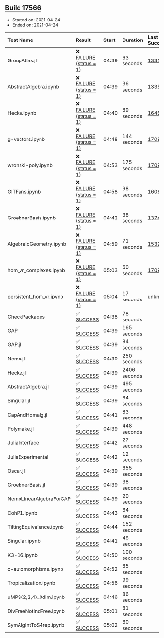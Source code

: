 ## [Build 17566](https://oscarci.mathematik.uni-kl.de/job/oscar/17566/)

* Started on: 2021-04-24
* Ended on: 2021-04-24

| Test Name    | Result | Start | Duration | Last Success | First Failure |
|:-------------|:-------|:------|:---------|:-------------|:--------------|
| GroupAtlas.jl | ❌ [FAILURE (status = 1)](https://oscarci.mathematik.uni-kl.de/job/oscar/17566/artifact/logs/build-17566/GroupAtlas.jl.log) | 04:39 | 63 seconds | [13311](https://oscarci.mathematik.uni-kl.de/job/oscar/13311/) | [13312](https://oscarci.mathematik.uni-kl.de/job/oscar/13312/) |
| AbstractAlgebra.ipynb | ❌ [FAILURE (status = 1)](https://oscarci.mathematik.uni-kl.de/job/oscar/17566/artifact/logs/build-17566/AbstractAlgebra.ipynb.log) | 04:39 | 36 seconds | [13355](https://oscarci.mathematik.uni-kl.de/job/oscar/13355/) | [13356](https://oscarci.mathematik.uni-kl.de/job/oscar/13356/) |
| Hecke.ipynb | ❌ [FAILURE (status = 1)](https://oscarci.mathematik.uni-kl.de/job/oscar/17566/artifact/logs/build-17566/Hecke.ipynb.log) | 04:40 | 89 seconds | [16463](https://oscarci.mathematik.uni-kl.de/job/oscar/16463/) | [16464](https://oscarci.mathematik.uni-kl.de/job/oscar/16464/) |
| g-vectors.ipynb | ❌ [FAILURE (status = 1)](https://oscarci.mathematik.uni-kl.de/job/oscar/17566/artifact/logs/build-17566/g-vectors.ipynb.log) | 04:48 | 144 seconds | [17099](https://oscarci.mathematik.uni-kl.de/job/oscar/17099/) | [17100](https://oscarci.mathematik.uni-kl.de/job/oscar/17100/) |
| wronski-poly.ipynb | ❌ [FAILURE (status = 1)](https://oscarci.mathematik.uni-kl.de/job/oscar/17566/artifact/logs/build-17566/wronski-poly.ipynb.log) | 04:53 | 175 seconds | [17098](https://oscarci.mathematik.uni-kl.de/job/oscar/17098/) | [17099](https://oscarci.mathematik.uni-kl.de/job/oscar/17099/) |
| GITFans.ipynb | ❌ [FAILURE (status = 1)](https://oscarci.mathematik.uni-kl.de/job/oscar/17566/artifact/logs/build-17566/GITFans.ipynb.log) | 04:58 | 98 seconds | [16068](https://oscarci.mathematik.uni-kl.de/job/oscar/16068/) | [16069](https://oscarci.mathematik.uni-kl.de/job/oscar/16069/) |
| GroebnerBasis.ipynb | ❌ [FAILURE (status = 1)](https://oscarci.mathematik.uni-kl.de/job/oscar/17566/artifact/logs/build-17566/GroebnerBasis.ipynb.log) | 04:42 | 38 seconds | [13748](https://oscarci.mathematik.uni-kl.de/job/oscar/13748/) | [13749](https://oscarci.mathematik.uni-kl.de/job/oscar/13749/) |
| AlgebraicGeometry.ipynb | ❌ [FAILURE (status = 1)](https://oscarci.mathematik.uni-kl.de/job/oscar/17566/artifact/logs/build-17566/AlgebraicGeometry.ipynb.log) | 04:59 | 71 seconds | [15322](https://oscarci.mathematik.uni-kl.de/job/oscar/15322/) | [15323](https://oscarci.mathematik.uni-kl.de/job/oscar/15323/) |
| hom_vr_complexes.ipynb | ❌ [FAILURE (status = 1)](https://oscarci.mathematik.uni-kl.de/job/oscar/17566/artifact/logs/build-17566/hom_vr_complexes.ipynb.log) | 05:03 | 60 seconds | [17099](https://oscarci.mathematik.uni-kl.de/job/oscar/17099/) | [17100](https://oscarci.mathematik.uni-kl.de/job/oscar/17100/) |
| persistent_hom_vr.ipynb | ❌ [FAILURE (status = 1)](https://oscarci.mathematik.uni-kl.de/job/oscar/17566/artifact/logs/build-17566/persistent_hom_vr.ipynb.log) | 05:04 | 17 seconds | unknown | unknown |
| CheckPackages | ✅ [SUCCESS](https://oscarci.mathematik.uni-kl.de/job/oscar/17566/artifact/logs/build-17566/CheckPackages.log) | 04:38 | 78 seconds |  |  |
| GAP | ✅ [SUCCESS](https://oscarci.mathematik.uni-kl.de/job/oscar/17566/artifact/logs/build-17566/GAP.log) | 04:39 | 165 seconds |  |  |
| GAP.jl | ✅ [SUCCESS](https://oscarci.mathematik.uni-kl.de/job/oscar/17566/artifact/logs/build-17566/GAP.jl.log) | 04:39 | 84 seconds |  |  |
| Nemo.jl | ✅ [SUCCESS](https://oscarci.mathematik.uni-kl.de/job/oscar/17566/artifact/logs/build-17566/Nemo.jl.log) | 04:39 | 250 seconds |  |  |
| Hecke.jl | ✅ [SUCCESS](https://oscarci.mathematik.uni-kl.de/job/oscar/17566/artifact/logs/build-17566/Hecke.jl.log) | 04:39 | 2406 seconds |  |  |
| AbstractAlgebra.jl | ✅ [SUCCESS](https://oscarci.mathematik.uni-kl.de/job/oscar/17566/artifact/logs/build-17566/AbstractAlgebra.jl.log) | 04:39 | 495 seconds |  |  |
| Singular.jl | ✅ [SUCCESS](https://oscarci.mathematik.uni-kl.de/job/oscar/17566/artifact/logs/build-17566/Singular.jl.log) | 04:39 | 84 seconds |  |  |
| CapAndHomalg.jl | ✅ [SUCCESS](https://oscarci.mathematik.uni-kl.de/job/oscar/17566/artifact/logs/build-17566/CapAndHomalg.jl.log) | 04:41 | 83 seconds |  |  |
| Polymake.jl | ✅ [SUCCESS](https://oscarci.mathematik.uni-kl.de/job/oscar/17566/artifact/logs/build-17566/Polymake.jl.log) | 04:39 | 448 seconds |  |  |
| JuliaInterface | ✅ [SUCCESS](https://oscarci.mathematik.uni-kl.de/job/oscar/17566/artifact/logs/build-17566/JuliaInterface.log) | 04:42 | 27 seconds |  |  |
| JuliaExperimental | ✅ [SUCCESS](https://oscarci.mathematik.uni-kl.de/job/oscar/17566/artifact/logs/build-17566/JuliaExperimental.log) | 04:42 | 12 seconds |  |  |
| Oscar.jl | ✅ [SUCCESS](https://oscarci.mathematik.uni-kl.de/job/oscar/17566/artifact/logs/build-17566/Oscar.jl.log) | 04:39 | 655 seconds |  |  |
| GroebnerBasis.jl | ✅ [SUCCESS](https://oscarci.mathematik.uni-kl.de/job/oscar/17566/artifact/logs/build-17566/GroebnerBasis.jl.log) | 04:39 | 38 seconds |  |  |
| NemoLinearAlgebraForCAP | ✅ [SUCCESS](https://oscarci.mathematik.uni-kl.de/job/oscar/17566/artifact/logs/build-17566/NemoLinearAlgebraForCAP.log) | 04:39 | 20 seconds |  |  |
| CohP1.ipynb | ✅ [SUCCESS](https://oscarci.mathematik.uni-kl.de/job/oscar/17566/artifact/logs/build-17566/CohP1.ipynb.log) | 04:43 | 64 seconds |  |  |
| TiltingEquivalence.ipynb | ✅ [SUCCESS](https://oscarci.mathematik.uni-kl.de/job/oscar/17566/artifact/logs/build-17566/TiltingEquivalence.ipynb.log) | 04:44 | 152 seconds |  |  |
| Singular.ipynb | ✅ [SUCCESS](https://oscarci.mathematik.uni-kl.de/job/oscar/17566/artifact/logs/build-17566/Singular.ipynb.log) | 04:41 | 48 seconds |  |  |
| K3-16.ipynb | ✅ [SUCCESS](https://oscarci.mathematik.uni-kl.de/job/oscar/17566/artifact/logs/build-17566/K3-16.ipynb.log) | 04:50 | 100 seconds |  |  |
| c-automorphisms.ipynb | ✅ [SUCCESS](https://oscarci.mathematik.uni-kl.de/job/oscar/17566/artifact/logs/build-17566/c-automorphisms.ipynb.log) | 04:52 | 85 seconds |  |  |
| Tropicalization.ipynb | ✅ [SUCCESS](https://oscarci.mathematik.uni-kl.de/job/oscar/17566/artifact/logs/build-17566/Tropicalization.ipynb.log) | 04:56 | 99 seconds |  |  |
| uMPS(2,2,4)_0dim.ipynb | ✅ [SUCCESS](https://oscarci.mathematik.uni-kl.de/job/oscar/17566/artifact/logs/build-17566/uMPS-2-2-4-_0dim.ipynb.log) | 04:46 | 86 seconds |  |  |
| DivFreeNotIndFree.ipynb | ✅ [SUCCESS](https://oscarci.mathematik.uni-kl.de/job/oscar/17566/artifact/logs/build-17566/DivFreeNotIndFree.ipynb.log) | 05:01 | 81 seconds |  |  |
| SymAlgIntToS4rep.ipynb | ✅ [SUCCESS](https://oscarci.mathematik.uni-kl.de/job/oscar/17566/artifact/logs/build-17566/SymAlgIntToS4rep.ipynb.log) | 05:02 | 60 seconds |  |  |
